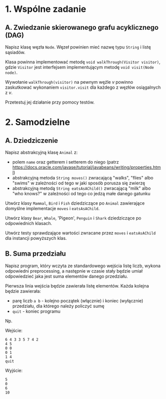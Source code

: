 # 1. Wspólne zadanie

## A. Zwiedzanie skierowanego grafu acyklicznego (DAG)
Napisz klasę węzła `Node`. Węzeł powinien mieć nazwę typu `String` i listę sąsiadów.

Klasa powinna implementować metodę `void walkThrough(Visitor visitor)`,
 gdzie `Visitor` jest interfejsem implementującym metodę
`void visit(Node node)`.


Wywołanie `walkThrough(visitor)` na pewnym węźle *v* powinno zaskutkować wykonaniem
`visitor.visit` dla każdego z węzłów osiągalnych z *v*.


Przetestuj jej działanie przy pomocy testów.

# 2. Samodzielne

## A. Dziedziczenie
Napisz abstrakcyjną klasę `Animal` z:
- polem `name` oraz getterem i setterem do niego (patrz https://docs.oracle.com/javase/tutorial/javabeans/writing/properties.html)
- abstrakcyjną metoda `String moves()` zwracającą "walks", "flies" albo "swims" w zależności od tego w jaki sposób porusza się zwierzę
- abstrakcyjną metodą `String eatsAsAChild()` zwracającą "milk" albo "who knows?" w zależności od tego co jedzą małe danego gatunku


Utwórz klasy `Mammal`, `Bird` i `Fish` dziedziczące po `Animal` zawierające domyślne implementacje `moves` i `eatsAsAChild`.


Utwórz klasy `Bear`, `Whale`, 'Pigeon', `Penguin` i `Shark` dziedziczące po odpowiednich klasach.


Utwórz testy sprawdzające wartości zwracane przez `moves` i `eatsAsAChild` dla instancji powyższych klas.

## B. Suma przedziału
Napisz program, który wczyta ze standardowego wejścia listę liczb, wykona odpowiedni preprocessing, a następnie w czasie stały będzie umiał odpowiedzieć jaka jest suma elementów danego przedziału.

Pierwsza linia wejścia będzie zawierała listę elementów.
Każda kolejna będzie zawierała:
* parę liczb `a b` - kolejno początek (włącznie) i koniec (wyłącznie) przedziału, dla którego należy policzyć sumę
* `quit` - koniec programu

Np.

Wejście:
```
6 4 3 3 5 7 4 2
4 5
0 0
0 1
1 4
quit
```

Wyjście:
```
5
0
6
10
```
